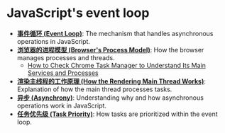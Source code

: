 # JavaScript's event loop

- **[事件循环 (Event Loop)](https://codebitwave.com/javascript-101-event-loop/)**: The mechanism that handles asynchronous operations in JavaScript.
- **[浏览器的进程模型 (Browser's Process Model)](https://codebitwave.com/javascript-101-how-the-browser-manages-processes-and-threads/)**: How the browser manages processes and threads.
  - [How to Check Chrome Task Manager to Understand Its Main Services and Processes](https://codebitwave.com/javascript-101-how-to-check-chrome-task-manager-to-understand-its-main-services-and-processes/)
- **[渲染主线程的工作原理 (How the Rendering Main Thread Works)](https://codebitwave.com/javascript-101-how-the-rendering-main-thread-works/)**: Explanation of how the main thread processes tasks.
- **[异步 (Asynchrony)](https://codebitwave.com/javascript-101-understanding-why-and-how-asynchronous-operations-work-in-javascript/)**: Understanding why and how asynchronous operations work in JavaScript.
- **[任务优先级 (Task Priority)](https://codebitwave.com/javascript-101-how-tasks-are-prioritized-within-the-event-loop/)**: How tasks are prioritized within the event loop. 
